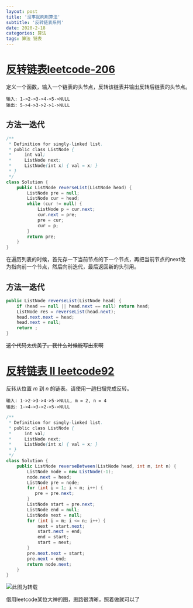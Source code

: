 ```yaml
---
layout: post
title: '没事就刷刷算法'
subtitle: '反转链表系列'
date: 2020-2-18
categories: 算法
tags: 算法 链表
---
```


# [反转链表leetcode-206](https://leetcode-cn.com/problems/reverse-linked-list/)

定义一个函数，输入一个链表的头节点，反转该链表并输出反转后链表的头节点。

```
输入: 1->2->3->4->5->NULL
输出: 5->4->3->2->1->NULL
```

##  方法一迭代

```java
/**
 * Definition for singly-linked list.
 * public class ListNode {
 *     int val;
 *     ListNode next;
 *     ListNode(int x) { val = x; }
 * }
 */
class Solution {
    public ListNode reverseList(ListNode head) {
        ListNode pre = null;
        ListNode cur = head;
        while (cur != null) {
            ListNode p = cur.next;
            cur.next = pre;
            pre = cur;
            cur = p;
        }
        return pre;
    }
}
```

在遍历列表的时候，首先存一下当前节点的下一个节点，再把当前节点的next改为指向前一个节点，然后向前迭代，最后返回新的头引用。

##  方法一迭代

```java
public ListNode reverseList(ListNode head) {
    if (head == null || head.next == null) return head;
    ListNode res = reverseList(head.next);
    head.next.next = head;
    head.next = null;
    return ;
}
```

~~这个代码太优美了。我什么时候能写出来啊~~

# [反转链表 II leetcode92](https://leetcode-cn.com/problems/reverse-linked-list-ii/)

反转从位置 *m* 到 *n* 的链表。请使用一趟扫描完成反转。

```
输入: 1->2->3->4->5->NULL, m = 2, n = 4
输出: 1->4->3->2->5->NULL
```



```java
/**
 * Definition for singly-linked list.
 * public class ListNode {
 *     int val;
 *     ListNode next;
 *     ListNode(int x) { val = x; }
 * }
 */
class Solution {
    public ListNode reverseBetween(ListNode head, int m, int n) {
        ListNode node = new ListNode(-1);
        node.next = head;
        ListNode pre = node;
        for (int i = 1; i < m; i++) {
           pre = pre.next;
        }
        ListNode start = pre.next;
        ListNode end = null;
        ListNode next = null;
        for (int i = m; i <= n; i++) {
            next = start.next;
            start.next = end;
            end = start;
            start = next;
        }
        pre.next.next = start;
        pre.next = end;
        return node.next;
    }
}
```

![此图为转载](https://pic.leetcode-cn.com/3158b23f7e6919d47a11a2f57e921b5645fceb84212450336f2256f5659fa9e7.jpg)

借用leetcode某位大神的图，思路很清晰，照着做就可以了